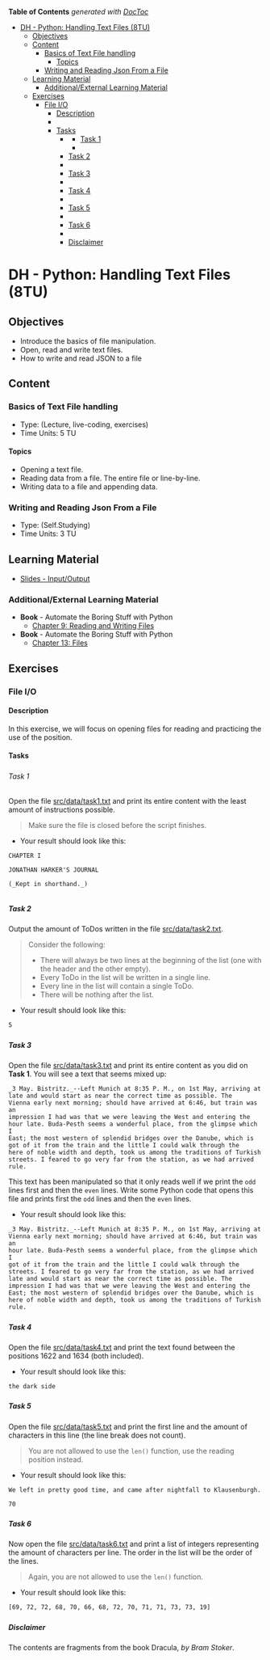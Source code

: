 <!-- START doctoc generated TOC please keep comment here to allow auto update -->
<!-- DON'T EDIT THIS SECTION, INSTEAD RE-RUN doctoc TO UPDATE -->
**Table of Contents**  *generated with [DocToc](https://github.com/thlorenz/doctoc)*

- [DH - Python: Handling Text Files (8TU)](#dh---python-handling-text-files-8tu)
  - [Objectives](#objectives)
  - [Content](#content)
    - [Basics of Text File handling](#basics-of-text-file-handling)
      - [Topics](#topics)
    - [Writing and Reading Json From a File](#writing-and-reading-json-from-a-file)
  - [Learning Material](#learning-material)
    - [Additional/External Learning Material](#additionalexternal-learning-material)
  - [Exercises](#exercises)
    - [File I/O](#file-io)
      - [Description](#description)
      - [](#)
      - [Tasks](#tasks)
        - [](#-1)
          - [Task 1](#task-1)
          - [](#-2)
        - [Task 2](#task-2)
        - [](#-3)
        - [Task 3](#task-3)
        - [](#-4)
        - [Task 4](#task-4)
        - [](#-5)
        - [Task 5](#task-5)
        - [](#-6)
        - [Task 6](#task-6)
        - [](#-7)
        - [Disclaimer](#disclaimer)

<!-- END doctoc generated TOC please keep comment here to allow auto update -->

# DH - Python: Handling Text Files (8TU)


## Objectives

- Introduce the basics of file manipulation.
- Open, read and write text files.
- How to write and read JSON to a file

## Content

### Basics of Text File handling

- Type: (Lecture, live-coding, exercises)
- Time Units: 5 TU

#### Topics

- Opening a text file.
- Reading data from a file. The entire file or line-by-line.
- Writing data to a file and appending data.

### Writing and Reading Json From a File

- Type: (Self.Studying)
- Time Units: 3 TU

## Learning Material

- [Slides - Input/Output](https://drive.google.com/file/d/10GIZ0Wp6d_n6Fl_dVxk1sxypB8Mmiv8K/view?usp=sharing)

### Additional/External Learning Material

- **Book** - Automate the Boring Stuff with Python
  - [Chapter 9: Reading and Writing Files](https://automatetheboringstuff.com/2e/chapter9/)
- **Book** - Automate the Boring Stuff with Python
  - [Chapter 13: Files](https://openbookproject.net/thinkcs/python/english3e/files.html)

## Exercises

### File I/O

#### Description

In this exercise, we will focus on opening files for reading and practicing the use of the position.

####

#### Tasks

#####

###### Task 1

Open the file [src/data/task1.txt](src/data/task1.txt) and print its entire content with the least amount of instructions possible.

> Make sure the file is closed before the script finishes.

- Your result should look like this:

```
CHAPTER I

JONATHAN HARKER'S JOURNAL

(_Kept in shorthand._)
```

######

##### Task 2

Output the amount of ToDos written in the file [src/data/task2.txt](src/data/task2.txt).

> Consider the following:
> - There will always be two lines at the beginning of the list (one with the header and the other empty).
> - Every ToDo in the list will be written in a single line.
> - Every line in the list will contain a single ToDo.
> - There will be nothing after the list.

- Your result should look like this:

```
5
```

#####

##### Task 3

Open the file [src/data/task3.txt](src/data/task3.txt) and print its entire content as you did on **Task 1**. You will see a text that seems mixed up:

```
_3 May. Bistritz._--Left Munich at 8:35 P. M., on 1st May, arriving at
late and would start as near the correct time as possible. The
Vienna early next morning; should have arrived at 6:46, but train was an
impression I had was that we were leaving the West and entering the
hour late. Buda-Pesth seems a wonderful place, from the glimpse which I
East; the most western of splendid bridges over the Danube, which is
got of it from the train and the little I could walk through the
here of noble width and depth, took us among the traditions of Turkish
streets. I feared to go very far from the station, as we had arrived
rule.
```

This text has been manipulated so that it only reads well if we print the `odd` lines first and then the `even` lines. Write some Python code that opens this file and prints first the `odd` lines and then the `even` lines.

- Your result should look like this:

```
_3 May. Bistritz._--Left Munich at 8:35 P. M., on 1st May, arriving at
Vienna early next morning; should have arrived at 6:46, but train was an
hour late. Buda-Pesth seems a wonderful place, from the glimpse which I
got of it from the train and the little I could walk through the
streets. I feared to go very far from the station, as we had arrived
late and would start as near the correct time as possible. The
impression I had was that we were leaving the West and entering the
East; the most western of splendid bridges over the Danube, which is
here of noble width and depth, took us among the traditions of Turkish
rule.
```

#####

##### Task 4

Open the file [src/data/task4.txt](src/data/task4.txt) and print the text found between the positions 1622 and 1634 (both included).

- Your result should look like this:

```
the dark side
```

#####

##### Task 5

Open the file [src/data/task5.txt](src/data/task5.txt) and print the first line and the amount of characters in this line (the line break does not count).

> You are not allowed to use the `len()` function, use the reading position instead.

- Your result should look like this:

```
We left in pretty good time, and came after nightfall to Klausenburgh.

70
```

#####

##### Task 6

Now open the file [src/data/task6.txt](src/data/task6.txt) and print a list of integers representing the amount of characters per line. The order in the list will be the order of the lines.

> Again, you are not allowed to use the `len()` function.

- Your result should look like this:

```
[69, 72, 72, 68, 70, 66, 68, 72, 70, 71, 71, 73, 73, 19]
```

#####

##### Disclaimer

The contents are fragments from the book Dracula, *by Bram Stoker*.
